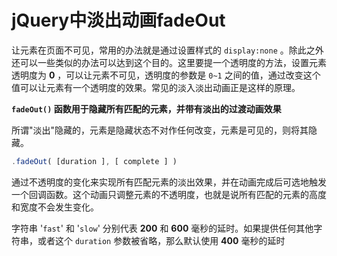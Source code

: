 # jQuery中淡出动画fadeOut 



让元素在页面不可见，常用的办法就是通过设置样式的 `display:none` 。除此之外还可以一些类似的办法可以达到这个目的。这里要提一个透明度的方法，设置元素透明度为 **0** ，可以让元素不可见，透明度的参数是 `0~1` 之间的值，通过改变这个值可以让元素有一个透明度的效果。常见的淡入淡出动画正是这样的原理。

**`fadeOut()` 函数用于隐藏所有匹配的元素，并带有淡出的过渡动画效果**

所谓"淡出"隐藏的，元素是隐藏状态不对作任何改变，元素是可见的，则将其隐藏。

```js
.fadeOut( [duration ], [ complete ] )
```

通过不透明度的变化来实现所有匹配元素的淡出效果，并在动画完成后可选地触发一个回调函数。这个动画只调整元素的不透明度，也就是说所有匹配的元素的高度和宽度不会发生变化。

字符串 '`fast`' 和 '`slow`' 分别代表 **200** 和 **600** 毫秒的延时。如果提供任何其他字符串，或者这个 `duration` 参数被省略，那么默认使用 **400** 毫秒的延时

